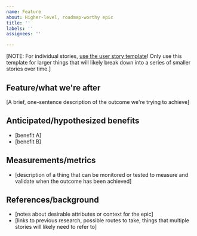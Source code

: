 ```yaml
---
name: Feature
about: Higher-level, roadmap-worthy epic
title: ''
labels: ''
assignees: ''

---
```


[NOTE: For individual stories, [use the user story template](https://github.com/gsa/data.gov/issues/new?assignees=&labels=&template=user-story.md&title=)! Only use this template for larger things that will likely break down into a series of smaller stories over time.]

## Feature/what we're after

[A brief, one-sentence description of the outcome we're trying to achieve]

## Anticipated/hypothesized benefits

- [benefit A]
- [benefit B]

## Measurements/metrics

- [description of a thing that can be monitored or tested to measure and validate when the outcome has been achieved]

## References/background

- [notes about desirable attributes or context for the epic]
- [links to previous research, possible routes to take, things that multiple stories will likely need to refer to]
